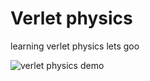 # Verlet physics
learning verlet physics lets goo

![verlet physics demo](https://user-images.githubusercontent.com/61964090/121783226-fa27f400-cbdf-11eb-8869-12eeae759610.gif)
